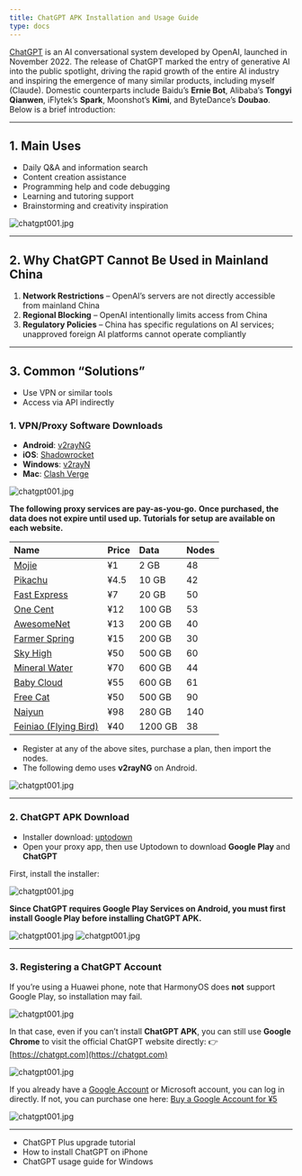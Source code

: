 ```yaml
---
title: ChatGPT APK Installation and Usage Guide
type: docs
---
```


[ChatGPT](https://chatgpt.com) is an AI conversational system developed by OpenAI, launched in November 2022. The release of ChatGPT marked the entry of generative AI into the public spotlight, driving the rapid growth of the entire AI industry and inspiring the emergence of many similar products, including myself (Claude). Domestic counterparts include Baidu’s **Ernie Bot**, Alibaba’s **Tongyi Qianwen**, iFlytek’s **Spark**, Moonshot’s **Kimi**, and ByteDance’s **Doubao**. Below is a brief introduction:

---

## 1. Main Uses

* Daily Q&A and information search
* Content creation assistance
* Programming help and code debugging
* Learning and tutoring support
* Brainstorming and creativity inspiration

![chatgpt001.jpg](https://chatgpt-apk.app/img/chatgpt001.jpg)

---

## 2. Why ChatGPT Cannot Be Used in Mainland China

1. **Network Restrictions** – OpenAI’s servers are not directly accessible from mainland China
2. **Regional Blocking** – OpenAI intentionally limits access from China
3. **Regulatory Policies** – China has specific regulations on AI services; unapproved foreign AI platforms cannot operate compliantly

---

## 3. Common “Solutions”

* Use VPN or similar tools
* Access via API indirectly

### 1. VPN/Proxy Software Downloads

* **Android**: [v2rayNG](https://pan1.mene.lol/s/JQjC0)
* **iOS**: [Shadowrocket](https://shadowrocket.ink/zh/docs/example/%E8%8B%B9%E6%9E%9C%E6%89%8B%E6%9C%BA%E5%A6%82%E4%BD%95%E4%B8%8B%E8%BD%BD%E5%92%8C%E4%BD%BF%E7%94%A8shadowrocket-%E5%B0%8F%E7%81%AB%E7%AE%AD/)
* **Windows**: [v2rayN](https://pan1.mene.lol/s/1eLCX)
* **Mac**: [Clash Verge](https://pan1.mene.lol/s/3Vatr)

![chatgpt001.jpg](https://chatgpt-apk.app/img/chatgpt002.jpg)

**The following proxy services are pay-as-you-go.**
**Once purchased, the data does not expire until used up. Tutorials for setup are available on each website.**

| Name                                                                     | Price | Data    | Nodes |
| :----------------------------------------------------------------------- | :---- | :------ | :---- |
| [Mojie](https://mojie.xn--yrs494l.com/register?aff=BpCuERz0)             | ¥1    | 2 GB    | 48    |
| [Pikachu](https://pkhub.net/#/register?code=A6O9EIj0)                    | ¥4.5  | 10 GB   | 42    |
| [Fast Express](https://快车.com?c=REZUOC)                                  | ¥7    | 20 GB   | 50    |
| [One Cent](https://xn--4gqx1hgtfdmt.com/#/register?code=Aqr3awfK)        | ¥12   | 100 GB  | 53    |
| [AwesomeNet](https://6.66jc.top/#/login?code=sT9kLfc6)                   | ¥13   | 200 GB  | 40    |
| [Farmer Spring](https://www.nfsq.us/#/register?code=RaUmorb2)            | ¥15   | 200 GB  | 30    |
| [Sky High](https://cpdd.one/?r=106143)                                   | ¥50   | 500 GB  | 60    |
| [Mineral Water](https://a9.600mlt.cc/#/register?code=pSnvLvyA)           | ¥70   | 600 GB  | 44    |
| [Baby Cloud](https://web1.bby011.com/#/register?code=8xTTMr2f)           | ¥55   | 600 GB  | 61    |
| [Free Cat](https://us.freecat.cc/register?code=czdF7PXY)                 | ¥50   | 500 GB  | 90    |
| [Naiyun](https://www.v2ny.me?path=register&code=05XjPGu5)                | ¥98   | 280 GB  | 140   |
| [Feiniao (Flying Bird)](https://feiniaoyun.xyz/#/register?code=GpIqYOb5) | ¥40   | 1200 GB | 38    |

* Register at any of the above sites, purchase a plan, then import the nodes.
* The following demo uses **v2rayNG** on Android.

![chatgpt001.jpg](https://chatgpt-apk.app/img/chatgpt003.jpg)

---

### 2. ChatGPT APK Download

* Installer download: [uptodown](https://pan1.mene.lol/s/ZgMUZ)
* Open your proxy app, then use Uptodown to download **Google Play** and **ChatGPT**

First, install the installer:

![chatgpt001.jpg](https://chatgpt-apk.app/img/chatgpt004.jpg)

**Since ChatGPT requires Google Play Services on Android, you must first install Google Play before installing ChatGPT APK.**

![chatgpt001.jpg](https://chatgpt-apk.app/img/chatgpt006.jpg)
![chatgpt001.jpg](https://chatgpt-apk.app/img/chatgpt005.jpg)

---

### 3. Registering a ChatGPT Account

If you’re using a Huawei phone, note that HarmonyOS does **not** support Google Play, so installation may fail.

![chatgpt001.jpg](https://chatgpt-apk.app/img/chatgpt007.jpg)

In that case, even if you can’t install **ChatGPT APK**,
you can still use **Google Chrome** to visit the official ChatGPT website directly:
👉 [https://chatgpt.com](https://chatgpt.com)

![chatgpt001.jpg](https://chatgpt-apk.app/img/chatgpt008.jpg)

If you already have a [Google Account](https://googleaccount.info/zh) or Microsoft account, you can log in directly.
If not, you can purchase one here: [Buy a Google Account for ¥5](https://www.henduohao.com/#%E8%B0%B7%E6%AD%8C%E8%AF%AD%E9%9F%B3%28Google%20Voice%29)

![chatgpt001.jpg](https://chatgpt-apk.app/img/chatgpt009.jpg)

---

* ChatGPT Plus upgrade tutorial
* How to install ChatGPT on iPhone
* ChatGPT usage guide for Windows
